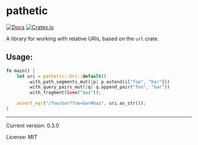# pathetic

[![Docs](https://docs.rs/pathetic/badge.svg)](https://docs.rs/crate/pathetic/)
[![Crates.io](https://img.shields.io/crates/v/pathetic.svg)](https://crates.io/crates/pathetic)

A library for working with relative URIs, based on the `url` crate.

## Usage:

```rust
fn main() {
    let uri = pathetic::Uri::default()
        .with_path_segments_mut(|p| p.extend(&["foo", "bar"]))
        .with_query_pairs_mut(|q| q.append_pair("foo", "bar"))
        .with_fragment(Some("baz"));

    assert_eq!("/foo/bar?foo=bar#baz", uri.as_str());
}
```

<hr/>

Current version: 0.3.0

License: MIT
